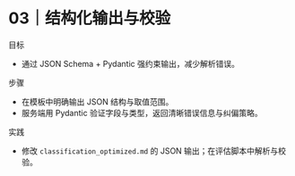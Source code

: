 # 03｜结构化输出与校验

目标
- 通过 JSON Schema + Pydantic 强约束输出，减少解析错误。

步骤
- 在模板中明确输出 JSON 结构与取值范围。
- 服务端用 Pydantic 验证字段与类型，返回清晰错误信息与纠偏策略。

实践
- 修改 `classification_optimized.md` 的 JSON 输出；在评估脚本中解析与校验。

